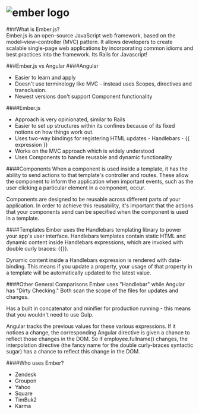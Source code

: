 ![ember logo][logo]
================================

[logo]: https://upload.wikimedia.org/wikipedia/en/6/69/Ember.js_Logo_and_Mascot.png

###What is Ember.js?  
Ember.js is an open-source JavaScript web framework, based on the model–view–controller (MVC) pattern. It allows developers to create scalable single-page web applications by incorporating common idioms and best practices into the framework.  Its Rails for Javascript!

###Ember.js vs Angular
####Angular 
* Easier to learn and apply 
* Doesn't use terminology like MVC - instead uses Scopes, directives and transclusion.
* Newest versions don't support Component functionality

####Ember.js
* Approach is very opinionated, similar to Rails
* Easier to set up structures within its confines because of its fixed notions on how things work out.
* Uses two-way bindings for registering HTML updates - Handlebars - {{ expression }}
* Works on the MVC approach which is widely understood
* Uses Components to handle reusable and dynamic functionality

####Components
When a component is used inside a template, it has the ability to send actions to that template's controller and routes. These allow the component to inform the application when important events, such as the user clicking a particular element in a component, occur.

Components are designed to be reusable across different parts of your application. In order to achieve this reusability, it's important that the actions that your components send can be specified when the component is used in a template.

####Templates
Ember uses the Handlebars templating library to power your app's user interface. Handlebars templates contain static HTML and dynamic content inside Handlebars expressions, which are invoked with double curly braces: {{}}.

Dynamic content inside a Handlebars expression is rendered with data-binding. This means if you update a property, your usage of that property in a template will be automatically updated to the latest value.

####Other General Comparisons
Ember uses "Handlebar" while Angular has "Dirty Checking." Both scan the scope of the files for updates and changes.

Has a built in concatenator and minifier for production running - this means that you wouldn't need to use Gulp. 

Angular tracks the previous values for these various expressions. If it notices a change, the corresponding Angular directive is given a chance to reflect those changes in the DOM. So if employee.fullname() changes, the interpolation directive (the fancy name for the double curly-braces syntactic sugar) has a chance to reflect this change in the DOM.

####Who uses Ember? 
 - Zendesk
 - Groupon
 - Yahoo
 - Square
 - TimBuk2
 - Karma 


